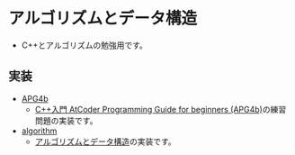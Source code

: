# アルゴリズムとデータ構造
- C++とアルゴリズムの勉強用です。

## 実装
- [APG4b][APG4b]
    - [C++入門 AtCoder Programming Guide for beginners (APG4b)](https://atcoder.jp/contests/apg4b)の練習問題の実装です。
- [algorithm][algorithm]
    - [アルゴリズムとデータ構造](https://www.kspub.co.jp/book/detail/5128442.html)の実装です。

[algorithm]:./algorithm
[APG4b]:./APG4b